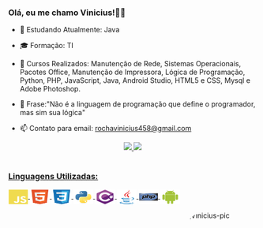### Olá, eu me chamo Vinicius!👋😀


- 💬 Estudando Atualmente: Java
- 🎓 Formação: TI
- 📔 Cursos Realizados: Manutenção de Rede, Sistemas Operacionais, Pacotes Office, Manutenção de Impressora, Lógica de Programação, Python, PHP, JavaScript, Java, Android Studio, HTML5 e CSS, Mysql e Adobe Photoshop. 
- 💭 Frase:"Não é a linguagem de programação que define o programador, mas sim sua lógica" 

- 📫 Contato para email: rochavinicius458@gmail.com

<div align="center">
  <a href="https://github.com/1234Vinicius">
  <img height="180em" src="https://github-readme-stats.vercel.app/api?username=1234Vinicius&show_icons=true&theme=dark&include_all_commits=false&count_private=true"/>
  <img height="180em" src="https://github-readme-stats.vercel.app/api/top-langs/?username=1234Vinicius&layout=compact&langs_count=7&theme=dark"/>
</div>
  



 <div style="display: inline_block"><br>
  
   ### Linguagens Utilizadas:
  <img align="center" alt="Vinicius-Js" height="30" width="40" src="https://raw.githubusercontent.com/devicons/devicon/master/icons/javascript/javascript-plain.svg">
  
  <img align="center" alt="Vinicius-HTML" height="30" width="40" src="https://raw.githubusercontent.com/devicons/devicon/master/icons/html5/html5-original.svg">
  <img align="center" alt="Vinicius-CSS" height="30" width="40" src="https://raw.githubusercontent.com/devicons/devicon/master/icons/css3/css3-original.svg">
  <img align="center" alt="Vinicius-Python" height="30" width="40" src="https://raw.githubusercontent.com/devicons/devicon/master/icons/python/python-original.svg">
  <img align="center" alt="Vinicius-Csharp" height="30" width="40" src="https://raw.githubusercontent.com/devicons/devicon/master/icons/csharp/csharp-original.svg">
    <img align="center" alt="Vinicius-Java" height="30" width="40" src="https://raw.githubusercontent.com/devicons/devicon/master/icons/java/java-original.svg">
    <img align="center" alt="Vinicius-Php" height="30" width="40" src="https://raw.githubusercontent.com/devicons/devicon/master/icons/php/php-original.svg">
    <img align="center" alt="Vinicius-Android-Studio" height="30" width="40" src="https://raw.githubusercontent.com/devicons/devicon/master/icons/android/android-original.svg">
   
  <img align="right" alt="Vinicius-pic" height="150" style="border-radius:50px;" 
      src="https://i.picasion.com/pic91/74bd4d53d9b1c5e51638b6c11af3043e.gif" width="150" height="50" border="0" alt="https://picasion.com/" /></a><br /><a href="https://picasion.com/"></a>

  </div>
  

  
  
  ##
 
<div> 
  
 
    
 
  
  
   
 
   
</div>




